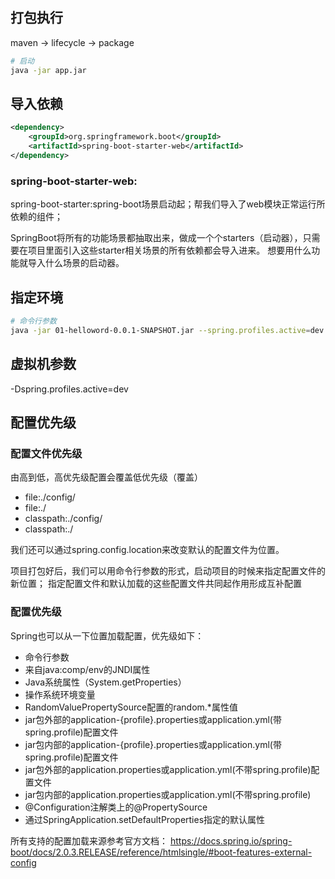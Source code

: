## 打包执行
maven -> lifecycle -> package
```bash
# 启动
java -jar app.jar
```

## 导入依赖

```xml
<dependency>
    <groupId>org.springframework.boot</groupId>
    <artifactId>spring-boot-starter-web</artifactId>
</dependency>
```

### spring-boot-starter-web:
spring-boot-starter:spring-boot场景启动起；帮我们导入了web模块正常运行所依赖的组件；

SpringBoot将所有的功能场景都抽取出来，做成一个个starters（启动器），只需要在项目里面引入这些starter相关场景的所有依赖都会导入进来。
想要用什么功能就导入什么场景的启动器。


## 指定环境
```bash
# 命令行参数
java -jar 01-helloword-0.0.1-SNAPSHOT.jar --spring.profiles.active=dev
```

## 虚拟机参数
-Dspring.profiles.active=dev

## 配置优先级

### 配置文件优先级

由高到低，高优先级配置会覆盖低优先级（覆盖）

- file:./config/
- file:./
- classpath:./config/
- classpath:./

我们还可以通过spring.config.location来改变默认的配置文件为位置。

项目打包好后，我们可以用命令行参数的形式，启动项目的时候来指定配置文件的新位置；
指定配置文件和默认加载的这些配置文件共同起作用形成互补配置


### 配置优先级

Spring也可以从一下位置加载配置，优先级如下：
- 命令行参数
- 来自java:comp/env的JNDI属性
- Java系统属性（System.getProperties）
- 操作系统环境变量
- RandomValuePropertySource配置的random.*属性值
- jar包外部的application-{profile}.properties或application.yml(带spring.profile)配置文件
- jar包内部的application-{profile}.properties或application.yml(带spring.profile)配置文件
- jar包外部的application.properties或application.yml(不带spring.profile)配置文件
- jar包内部的application.properties或application.yml(不带spring.profile)
- @Configuration注解类上的@PropertySource
- 通过SpringApplication.setDefaultProperties指定的默认属性

所有支持的配置加载来源参考官方文档：
https://docs.spring.io/spring-boot/docs/2.0.3.RELEASE/reference/htmlsingle/#boot-features-external-config

